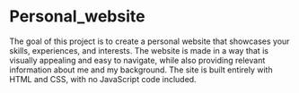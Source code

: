 # Personal_website
The goal of this project is to create a personal website that showcases your skills, experiences, and interests. The website is made in a way that is visually appealing and easy to navigate, while also providing relevant information about me and my background. The site is built entirely with HTML and CSS, with no JavaScript code included.
